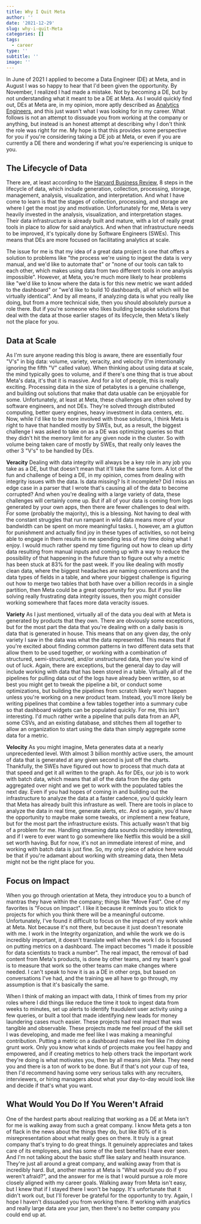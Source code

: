 ```yaml
---
title: Why I Quit Meta
author: ''
date: '2021-12-29'
slug: why-i-quit-Meta
categories: []
tags:
  - career
type: ''
subtitle: ''
image: ''
---
```


In June of 2021 I applied to become a Data Engineer (DE) at Meta, and in August I was so happy to hear that I'd been given the opportunity. By November, I realized I had made a mistake. Not by becoming a DE, but by not understanding what it meant to be a DE at Meta. As I would quickly find out, DEs at Meta are, in my opinion, more aptly described as [Analytics Engineers](https://towardsdatascience.com/analytics-engineer-the-newest-data-career-role-b312a73d57d7), and this just wasn't what I was looking for in my career. What follows is not an attempt to dissuade you from working at the company or anything, but instead is an honest attempt at describing why I don't think the role was right for me. My hope is that this provides some perspective for you if you're considering taking a DE job at Meta, or even if you are currently a DE there and wondering if what you're experiencing is unique to you. 

## The Lifecycle of Data
There are, at least according to the [Harvard Business Review](https://online.hbs.edu/blog/post/data-life-cycle), 8 steps in the lifecycle of data, which include generation, collection, processing, storage, management, analysis, visualization, and interpretation. And what I have come to learn is that the stages of collection, processing, and storage are where I get the most joy and motivation. Unfortunately for me, Meta is very heavily invested in the analysis, visualization, and interpretation stages. Their data infrastructure is already built and mature, with a lot of really great tools in place to allow for said analytics. And when that infrastructure needs to be improved, it's typically done by Software Engineers (SWEs). This means that DEs are more focused on facilitating analytics at scale.

The issue for me is that my idea of a great data project is one that offers a solution to problems like "the process we're using to ingest the data is very manual, and we'd like to automate that" or "none of our tools can talk to each other, which makes using data from two different tools in one analysis impossible". However, at Meta, you're much more likely to hear problems like "we'd like to know where the data is for this new metric we want added to the dashboard" or "we'd like to build 10 dashboards, all of which will be virtually identical". And by all means, if analyzing data is what you really like doing, but from a more technical side, then you should absolutely pursue a role there. But if you're someone who likes building bespoke solutions that deal with the data at those earlier stages of its lifecycle, then Meta's likely not the place for you.

## Data at Scale
As I'm sure anyone reading this blog is aware, there are essentially four "V's" in big data: volume, variety, veracity, and velocity (I'm intentionally ignoring the fifth "V" called value). When thinking about using data at scale, the mind typically goes to volume, and if there's one thing that is true about Meta's data, it's that it is massive. And for a lot of people, this is really exciting. Processing data in the size of petabytes is a genuine challenge, and building out solutions that make that data usable can be enjoyable for some. Unfortunately, at least at Meta, these challenges are often solved by software engineers, and not DEs. They're solved through distributed computing, better query engines, heavy investment in data centers, etc. Now, while I'd like to be more involved with those solutions, I think Meta is right to have that handled mostly by SWEs, but, as a result, the biggest challenge I was asked to take on as a DE was optimizing queries so that they didn't hit the memory limit for any given node in the cluster. So with volume being taken care of mostly by SWEs, that really only leaves the other 3 "V's" to be handled by DEs.

**Veracity**
Dealing with data integrity will always be a key role in any job you take as a DE, but that doesn't mean that it'll take the same form. A lot of the fun and challenge of being a DE, in my opinion, comes from dealing with integrity issues with the data. Is data missing? Is it incomplete? Did I miss an edge case in a parser that I wrote that's causing all of the data to become corrupted? And when you're dealing with a large variety of data, these challenges will certainly come up. But if all of your data is coming from logs generated by your own apps, then there are fewer challenges to deal with. For some (probably the majority), this is a blessing. Not having to deal with the constant struggles that run rampant in wild data means more of your bandwidth can be spent on more meaningful tasks. I, however, am a glutton for punishment and actually find joy in these types of activities, so not being able to engage in them results in me spending less of my time doing what I enjoy. I would much rather spend my time figuring out how to clean up dirty data resulting from manual inputs and coming up with a way to reduce the possibility of that happening in the future than to figure out why a metric has been stuck at 83% for the past week. If you like dealing with mostly clean data, where the biggest headaches are naming conventions and the data types of fields in a table, and where your biggest challenge is figuring out how to merge two tables that both have over a billion records in a single partition, then Meta could be a great opportunity for you. But if you like solving really frustrating data integrity issues, then you might consider working somewhere that faces more data veracity issues.

**Variety**
As I just mentioned, virtually all of the data you deal with at Meta is generated by products that they own. There are obviously some exceptions, but for the most part the data that you're dealing with on a daily basis is data that is generated in house. This means that on any given day, the only variety I saw in the data was what the data represented. This means that if you're excited about finding common patterns in two different data sets that allow them to be used together, or working with a combination of structured, semi-structured, and/or unstructured data, then you're kind of out of luck. Again, there are exceptions, but the general day to day will include working with data that has been stored in a table. Virtually all of the pipelines for pulling data out of the logs have already been written, so at best you might get to tweak the pipeline a bit, or conduct some optimizations, but building the pipelines from scratch likely won't happen unless you're working on a new product team. Instead, you'll more likely be writing pipelines that combine a few tables together into a summary cube so that dashboard widgets can be populated quickly. For me, this isn't interesting. I'd much rather write a pipeline that pulls data from an API, some CSVs, and an existing database, and stitches them all together to allow an organization to start using the data than simply aggregate some data for a metric. 

**Velocity**
As you might imagine, Meta generates data at a nearly unprecedented level. With almost 3 billion monthly active users, the amount of data that is generated at any given second is just off the charts. Thankfully, the SWEs have figured out how to process that much data at that speed and get it all written to the graph. As for DEs, our job is to work with batch data, which means that all of the data from the day gets aggregated over night and we get to work with the populated tables the next day. Even if you had hopes of coming in and building out the infrastructure to analyze the data at a faster cadence, you'd quickly learn that Meta has already built this infrasture as well. There are tools in place to analyze the data in real time, generate alerts, etc. And so again, you'd have the opportunity to maybe make some tweaks, or implement a new feature, but for the most part the infrastructure exists. This actually wasn't that big of a problem for me. Handling streaming data sounds incredibly interesting, and if I were to ever want to go somewhere like Netflix this would be a skill set worth having. But for now, it's not an immediate interest of mine, and working with batch data is just fine. So, my only piece of advice here would be that if you're adamant about working with streaming data, then Meta might not be the right place for you. 

## Focus on Impact
When you go through orientation at Meta, they introduce you to a bunch of mantras they have within the company; things like "Move Fast". One of my favorites is "Focus on Impact". I like it because it reminds you to stick to projects for which you think there will be a meaningful outcome. Unfortunately, I've found it difficult to focus on the impact of my work while at Meta. Not because it's not there, but because it just doesn't resonate with me. I work in the Integrity organization, and while the work we do is incredibly important, it doesn't translate well when the work I do is focused on putting metrics on a dashboard. The impact becomes "I made it possible for data scientists to track a number". The real impact, the removal of bad content from Meta's products, is done by other teams, and my team's goal is to measure that work so the other teams can make changes where needed. I can't speak to how it is as a DE in other orgs, but based on conversations I've had, and the training we all have to go through, my assumption is that it's basically the same. 

When I think of making an impact with data, I think of times from my prior roles where I did things like reduce the time it took to ingest data from weeks to minutes, set up alerts to identify fraudulent user activity using a few queries, or built a tool that made identifying new leads for money laundering cases much easier. These projects had real impact that was tangible and observable. These projects made me feel proud of the skill set I was developing, and made me feel like I was making a meaningful contribution. Putting a metric on a dashboard makes me feel like I'm doing grunt work. Only you know what kinds of projects make you feel happy and empowered, and if creating metrics to help others track the important work they're doing is what motivates you, then by all means join Meta. They need you and there is a ton of work to be done. But if that's not your cup of tea, then I'd recommend having some very serious talks with any recruiters, interviewers, or hiring managers about what your day-to-day would look like and decide if that's what you want.

## What Would You Do If You Weren't Afraid
One of the hardest parts about realizing that working as a DE at Meta isn't for me is walking away from such a great company. I know Meta gets a ton of flack in the news about the things they do, but like 80% of it is misrepresentation about what really goes on there. It truly is a great company that's trying to do great things. It genuinely appreciates and takes care of its employees, and has some of the best benefits I have ever seen. And I'm not talking about the basic stuff like salary and health insurance. They're just all around a great company, and walking away from that is incredibly hard. But, another mantra at Meta is "What would you do if you weren't afraid?", and the answer for me is that I would pursue a role more closely aligned with my career goals. Walking away from Meta isn't easy, but I knew that if I stayed there I won't be happy. It's unfortunate that it didn't work out, but I'll forever be grateful for the opportunity to try. Again, I hope I haven't dissuaded you from working there. If working with analytics and really large data are your jam, then there's no better company you could end up at. 
